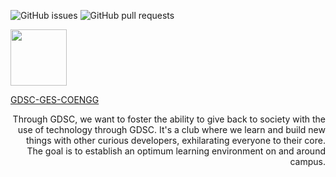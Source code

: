 
![GitHub issues](https://img.shields.io/github/issues/GDSC-GES-COENGG/GDSC-Official-Web?color=%23%2300ff00)
![GitHub pull requests](https://img.shields.io/github/issues-pr/GDSC-GES-COENGG/GDSC-Official-Web?color=%2300f00)
<body>
<img src='https://github.com/inamdarketan/GDSC-Official-Web/blob/main/c0b5e704-25d7-41d9-9fa6-c2f8b1a7b7d2_mq.jpg', height = 90, width = 90>
  
<a href="https://gdscgescoengg.live/">GDSC-GES-COENGG</a>
  
<div style="text-align: right"> 
Through GDSC, we want to foster the ability to give back to society with the use of technology through GDSC. It's a club where we learn and build new things with other curious developers, exhilarating everyone to their core. The goal is to establish an optimum learning environment on and around campus.
</div>
  
</body>
